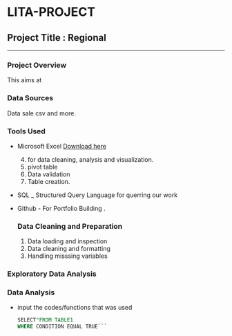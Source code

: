 # LITA-PROJECT
## Project Title : Regional 
---
### Project Overview
This aims at 

### Data Sources
Data sale csv and more.

### Tools Used
- Microsoft Excel [Download here](https://www.microsoft.com)

   4. for data cleaning, analysis and visualization.
   1. pivot table
   2. Data validation
   3. Table creation.
      
- SQL _ Structured Query Language for querring our work
- Github - For Portfolio Building .

  ### Data Cleaning and Preparation

   1. Data loading and inspection
   2. Data cleaning and formatting
   3. Handling misssing variables

 ### Exploratory Data Analysis


### Data Analysis
 - input the codes/functions that was used
   ```SQL
   SELECT"FROM TABLE1
   WHERE CONDITION EQUAL TRUE```

